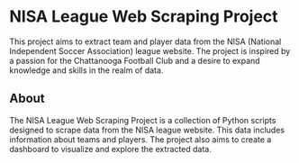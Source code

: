 # NISA League Web Scraping Project

This project aims to extract team and player data from the NISA (National Independent Soccer Association) league website. The project is inspired by a passion for the Chattanooga Football Club and a desire to expand knowledge and skills in the realm of data.

## About

The NISA League Web Scraping Project is a collection of Python scripts designed to scrape data from the NISA league website. This data includes information about teams and players. The project also aims to create a dashboard to visualize and explore the extracted data.


